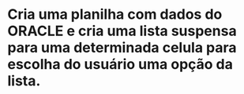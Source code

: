 # Cria uma planilha com dados do ORACLE e cria uma lista suspensa para uma determinada celula para escolha do usuário uma opção da lista.
